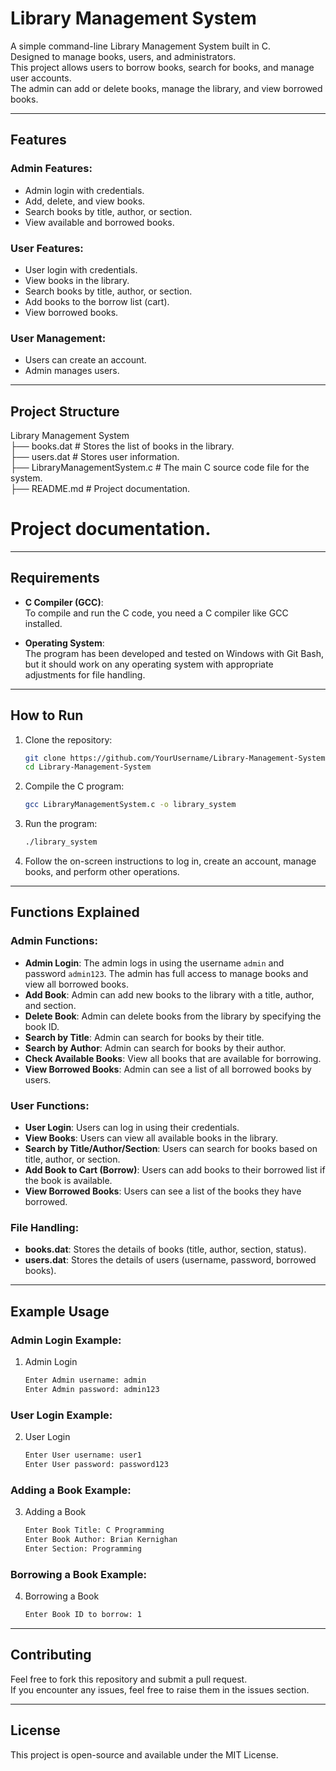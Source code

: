 # Library Management System

A simple command-line Library Management System built in C.  
Designed to manage books, users, and administrators.  
This project allows users to borrow books, search for books, and manage user accounts.  
The admin can add or delete books, manage the library, and view borrowed books.

---

## Features

### Admin Features:
- Admin login with credentials.
- Add, delete, and view books.
- Search books by title, author, or section.
- View available and borrowed books.

### User Features:
- User login with credentials.
- View books in the library.
- Search books by title, author, or section.
- Add books to the borrow list (cart).
- View borrowed books.

### User Management:
- Users can create an account.
- Admin manages users.

---

## Project Structure

Library Management System  
├── books.dat                # Stores the list of books in the library.  
├── users.dat                # Stores user information.  
├── LibraryManagementSystem.c # The main C source code file for the system.  
├── README.md                # Project documentation.


# Project documentation.

---

## Requirements

- **C Compiler (GCC)**:  
  To compile and run the C code, you need a C compiler like GCC installed.
  
- **Operating System**:  
  The program has been developed and tested on Windows with Git Bash, but it should work on any operating system with appropriate adjustments for file handling.

---

## How to Run

1. Clone the repository:
    ```bash
    git clone https://github.com/YourUsername/Library-Management-System.git
    cd Library-Management-System
    ```

2. Compile the C program:
    ```bash
    gcc LibraryManagementSystem.c -o library_system
    ```

3. Run the program:
    ```bash
    ./library_system
    ```

4. Follow the on-screen instructions to log in, create an account, manage books, and perform other operations.

---

## Functions Explained

### Admin Functions:
- **Admin Login**: The admin logs in using the username `admin` and password `admin123`. The admin has full access to manage books and view all borrowed books.
- **Add Book**: Admin can add new books to the library with a title, author, and section.
- **Delete Book**: Admin can delete books from the library by specifying the book ID.
- **Search by Title**: Admin can search for books by their title.
- **Search by Author**: Admin can search for books by their author.
- **Check Available Books**: View all books that are available for borrowing.
- **View Borrowed Books**: Admin can see a list of all borrowed books by users.

### User Functions:
- **User Login**: Users can log in using their credentials.
- **View Books**: Users can view all available books in the library.
- **Search by Title/Author/Section**: Users can search for books based on title, author, or section.
- **Add Book to Cart (Borrow)**: Users can add books to their borrowed list if the book is available.
- **View Borrowed Books**: Users can see a list of the books they have borrowed.

### File Handling:
- **books.dat**: Stores the details of books (title, author, section, status).
- **users.dat**: Stores the details of users (username, password, borrowed books).

---

## Example Usage

### Admin Login Example:
1. Admin Login
    ```bash
    Enter Admin username: admin
    Enter Admin password: admin123
    ```

### User Login Example:
2. User Login
    ```bash
    Enter User username: user1
    Enter User password: password123
    ```

### Adding a Book Example:
3. Adding a Book
    ```bash
    Enter Book Title: C Programming
    Enter Book Author: Brian Kernighan
    Enter Section: Programming
    ```

### Borrowing a Book Example:
4. Borrowing a Book
    ```bash
    Enter Book ID to borrow: 1
    ```

---

## Contributing

Feel free to fork this repository and submit a pull request.  
If you encounter any issues, feel free to raise them in the issues section.

---

## License

This project is open-source and available under the MIT License.

